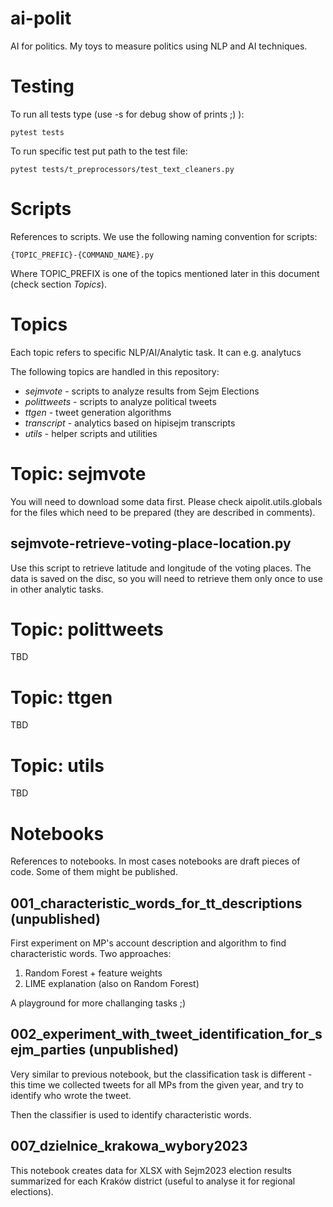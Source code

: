 # ai-polit
AI for politics. My toys to measure politics using NLP and AI techniques.


Testing
=======

To run all tests type (use -s for debug show of prints ;) ):

    pytest tests

To run specific test put path to the test file:

    pytest tests/t_preprocessors/test_text_cleaners.py

Scripts
=======

References to scripts. We use the following naming convention for scripts:

    {TOPIC_PREFIC}-{COMMAND_NAME}.py

Where TOPIC_PREFIX is one of the topics mentioned later in this document (check section *Topics*).


Topics
======

Each topic refers to specific NLP/AI/Analytic task. It can e.g. analytucs

The following topics are handled in this repository:
- *sejmvote* - scripts to analyze results from Sejm Elections
- *polittweets* - scripts to analyze political tweets
- *ttgen* - tweet generation algorithms
- *transcript* - analytics based on hipisejm transcripts
- *utils* - helper scripts and utilities

Topic: sejmvote
===============

You will need to download some data first.
Please check aipolit.utils.globals for the files which need to be prepared
(they are described in comments).

sejmvote-retrieve-voting-place-location.py
------------------------------------------

Use this script to retrieve latitude and longitude of the voting places.
The data is saved on the disc, so you will need to retrieve them only once
to use in other analytic tasks.


Topic: polittweets
==================

TBD

Topic: ttgen
============

TBD

Topic: utils
============

TBD


Notebooks
=========

References to notebooks. In most cases notebooks are draft pieces of code.
Some of them might be published.

001_characteristic_words_for_tt_descriptions (unpublished)
----------------------------------------------------------

First experiment on MP's account description and algorithm to find characteristic words.
Two approaches:

1. Random Forest + feature weights
2. LIME explanation (also on Random Forest)

A playground for more challanging tasks ;)


002_experiment_with_tweet_identification_for_sejm_parties (unpublished)
-----------------------------------------------------------------------

Very similar to previous notebook, but the classification task is different - this time we collected
tweets for all MPs from the given year, and try to identify who wrote the tweet.

Then the classifier is used to identify characteristic words.

007_dzielnice_krakowa_wybory2023
--------------------------------

This notebook creates data for XLSX with Sejm2023 election results summarized for each
Kraków district (useful to analyse it for regional elections).